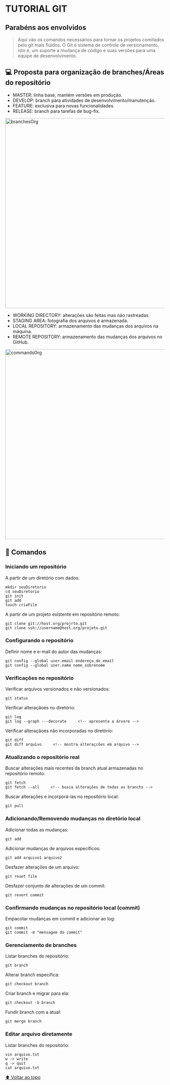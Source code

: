 # TUTORIAL GIT
## Parabéns aos envolvidos

> Aqui vão os comandos necessários para tornar os projetos comitados pelo git mais flúidos. O Git é sistema de controle de versionamento, isto é, um suporte a mudança de código e suas versões para uma equipe de desenvolvimento.

## 💻 Proposta para organização de branches/Áreas do repositório
- MASTER: linha base, mantém versões em produção.
- DEVELOP: branch para atividades de desenvolvimento/manutenção.
- FEATURE: exclusiva para novas funcionalidades.
- RELEASE: branch para tarefas de bug-fix.
<img src="https://user-images.githubusercontent.com/72531807/136963894-5c8b509e-269e-4fd1-aa76-e440a2504832.png" width="600px;" alt="branchesOrg"/>

- WORKING DIRECTORY: alterações são feitas mas não rastreadas.
- STAGING AREA: fotografia dos arquivos é armazenada.
- LOCAL REPOSITORY: armazenamento das mudanças dos arquivos na máquina.
- REMOTE REPOSITORY: armazenamento das mudanças dos arquivos no GitHub.
<img src="https://user-images.githubusercontent.com/72531807/136963239-a0a65dbf-d0a9-456d-a753-45dd8b17627f.png" width="600px;" alt="commandsOrg"/>

## 🚀 Comandos

### Iniciando um repositório
A partir de um diretório com dados:
```
mkdir seuDiretorio 
cd seuDiretorio
git init 
git add
touch criaFile
```
A partir de um projeto existente em repositório remoto:
```
git clone git://host.org/projrto.git
git clone ssh://username@host.org/projeto.git
```

### Configurando o repositório 
Definir nome e e-mail do autor das mudanças:
```
git config --global user.email endereço_de_email
git config --global user.name nome_sobrenome
```

### Verificações no repositório 
Verificar arquivos versionados e não versionados:
```
git status
```
Verificar alteraçãoes no diretório:
```
git log
git log --graph ---decorate     <!-- apresenta a árvore -->
```
Verificar alteraçãoes não incorporadas no diretório:
```
git diff
git diff arquivo     <!-- mostra alteraçcões em arquivo -->
```

### Atualizando o repositório real
Buscar alterações mais recentes da branch atual armazenadas no repositório remoto:
```
git fetch
git fetch --all     <!-- busca alterações de todas as branchs -->
```
Buscar alterações e incorporá-las no repositório local:
```
git pull
```

### Adicionando/Removendo mudanças no diretório local
Adicionar todas as mudanças:
```
git add
```
Adicionar mudanças de arquivos específicos:
```
git add arquivo1 arquivo2
```
Desfazer alterações de um arquivo:
```
git reset file
```
Desfazer conjunto de alterações de um commit:
```
git revert commit
```

### Confirmando mudanças no repositório local (commit)
Empacotar mudanças em commit e adicionar ao log:
```
git commit
git commit -m "mensagem do commit"
```

### Gerenciamento de branches
Listar branches do repositório:
```
git branch
```
Alterar branch específica:
```
git checkout branch
```
Criar branch e migrar para ela:
```
git checkout -b branch
```
Fundir branch com a atual:
```
git merge branch
```

### Editar arquivo diretamente
Listar branches do repositório:
```
vin arquivo.txt
w -> write
q -> quit
cat arquivo.txt
```

[⬆ Voltar ao topo](#nome-do-projeto)<br>


